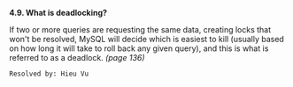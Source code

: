 **4.9. What is deadlocking?**

If two or more queries are requesting the same data, creating locks that won't
be resolved, MySQL will decide which is easiest to kill (usually based on how
long it will take to roll back any given query), and this is what is referred
to as a deadlock. *(page 136)*

`Resolved by: Hieu Vu`
